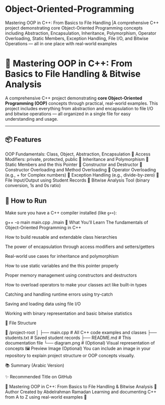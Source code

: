 # Object-Oriented-Programming
Mastering OOP in C++: From Basics to File Handling |A comprehensive C++ project demonstrating core Object-Oriented Programming concepts including Abstraction, Encapsulation, Inheritance, Polymorphism, Operator Overloading, Static Members, Exception Handling, File I/O, and Bitwise Operations — all in one place with real-world examples
# 📘 Mastering OOP in C++: From Basics to File Handling & Bitwise Analysis

A comprehensive C++ project demonstrating **core Object-Oriented Programming (OOP)** concepts through practical, real-world examples. This project includes everything from abstraction and encapsulation to file I/O and bitwise operations — all organized in a single file for easy understanding and usage.

---

## 📦 Features

OOP Fundamentals: Class, Object, Abstraction, Encapsulation
🔹 Access Modifiers: private, protected, public
🔹 Inheritance and Polymorphism
🔹 Static Members and the this Pointer
🔹 Constructor and Destructor
🔹 Constructor Overloading and Method Overloading
🔹 Operator Overloading (e.g., + for Complex numbers)
🔹 Exception Handling (e.g., divide-by-zero)
🔹 File Input/Output using Student Records
🔹 Bitwise Analysis Tool (binary conversion, 1s and 0s ratio)







## 🚀 How to Run

Make sure you have a C++ compiler installed (like `g++`):


g++ -o main main.cpp
./main
🧠 What You'll Learn
The fundamentals of Object-Oriented Programming in C++

How to build reusable and extendable class hierarchies

The power of encapsulation through access modifiers and setters/getters

Real-world use cases for inheritance and polymorphism

How to use static variables and the this pointer properly

Proper memory management using constructors and destructors

How to overload operators to make your classes act like built-in types

Catching and handling runtime errors using try-catch

Saving and loading data using file I/O

Working with binary representation and basic bitwise statistics

📂 File Structure



📁 /project-root
│
├── main.cpp         # All C++ code examples and classes
├── students.txt     # Saved student records
├── README.md        # This documentation file
└── diagram.png      # (Optional) Visual representation of concepts
🖼️ Preview Image (Optional)
You can include an image in your repository to explain project structure or OOP concepts visually.


📚 Summary (Arabic Version)


✨ Recommended Title on GitHub



📘 Mastering OOP in C++: From Basics to File Handling & Bitwise Analysis
🧾 Author
Created by Abdelrahman Ramadan
Learning and documenting C++ from A to Z using real-world examples 💪




